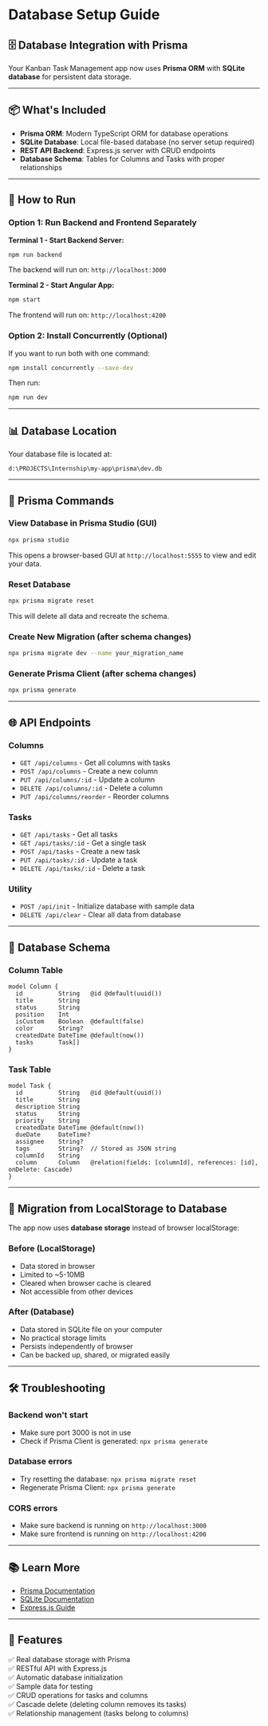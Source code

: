 # Database Setup Guide

## 🗄️ Database Integration with Prisma

Your Kanban Task Management app now uses **Prisma ORM** with **SQLite database** for persistent data storage.

---

## 📦 What's Included

- **Prisma ORM**: Modern TypeScript ORM for database operations
- **SQLite Database**: Local file-based database (no server setup required)
- **REST API Backend**: Express.js server with CRUD endpoints
- **Database Schema**: Tables for Columns and Tasks with proper relationships

---

## 🚀 How to Run

### Option 1: Run Backend and Frontend Separately

**Terminal 1 - Start Backend Server:**

```bash
npm run backend
```

The backend will run on: `http://localhost:3000`

**Terminal 2 - Start Angular App:**

```bash
npm start
```

The frontend will run on: `http://localhost:4200`

### Option 2: Install Concurrently (Optional)

If you want to run both with one command:

```bash
npm install concurrently --save-dev
```

Then run:

```bash
npm run dev
```

---

## 📊 Database Location

Your database file is located at:

```
d:\PROJECTS\Internship\my-app\prisma\dev.db
```

---

## 🔧 Prisma Commands

### View Database in Prisma Studio (GUI)

```bash
npx prisma studio
```

This opens a browser-based GUI at `http://localhost:5555` to view and edit your data.

### Reset Database

```bash
npx prisma migrate reset
```

This will delete all data and recreate the schema.

### Create New Migration (after schema changes)

```bash
npx prisma migrate dev --name your_migration_name
```

### Generate Prisma Client (after schema changes)

```bash
npx prisma generate
```

---

## 🌐 API Endpoints

### Columns

- `GET /api/columns` - Get all columns with tasks
- `POST /api/columns` - Create a new column
- `PUT /api/columns/:id` - Update a column
- `DELETE /api/columns/:id` - Delete a column
- `PUT /api/columns/reorder` - Reorder columns

### Tasks

- `GET /api/tasks` - Get all tasks
- `GET /api/tasks/:id` - Get a single task
- `POST /api/tasks` - Create a new task
- `PUT /api/tasks/:id` - Update a task
- `DELETE /api/tasks/:id` - Delete a task

### Utility

- `POST /api/init` - Initialize database with sample data
- `DELETE /api/clear` - Clear all data from database

---

## 📝 Database Schema

### Column Table

```prisma
model Column {
  id          String   @id @default(uuid())
  title       String
  status      String
  position    Int
  isCustom    Boolean  @default(false)
  color       String?
  createdDate DateTime @default(now())
  tasks       Task[]
}
```

### Task Table

```prisma
model Task {
  id          String   @id @default(uuid())
  title       String
  description String
  status      String
  priority    String
  createdDate DateTime @default(now())
  dueDate     DateTime?
  assignee    String?
  tags        String?  // Stored as JSON string
  columnId    String
  column      Column   @relation(fields: [columnId], references: [id], onDelete: Cascade)
}
```

---

## 🔄 Migration from LocalStorage to Database

The app now uses **database storage** instead of browser localStorage:

### Before (LocalStorage)

- Data stored in browser
- Limited to ~5-10MB
- Cleared when browser cache is cleared
- Not accessible from other devices

### After (Database)

- Data stored in SQLite file on your computer
- No practical storage limits
- Persists independently of browser
- Can be backed up, shared, or migrated easily

---

## 🛠️ Troubleshooting

### Backend won't start

- Make sure port 3000 is not in use
- Check if Prisma Client is generated: `npx prisma generate`

### Database errors

- Try resetting the database: `npx prisma migrate reset`
- Regenerate Prisma Client: `npx prisma generate`

### CORS errors

- Make sure backend is running on `http://localhost:3000`
- Make sure frontend is running on `http://localhost:4200`

---

## 📚 Learn More

- [Prisma Documentation](https://www.prisma.io/docs)
- [SQLite Documentation](https://www.sqlite.org/docs.html)
- [Express.js Guide](https://expressjs.com/)

---

## 🎉 Features

✅ Real database storage with Prisma  
✅ RESTful API with Express.js  
✅ Automatic database initialization  
✅ Sample data for testing  
✅ CRUD operations for tasks and columns  
✅ Cascade delete (deleting column removes its tasks)  
✅ Relationship management (tasks belong to columns)

